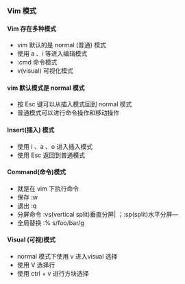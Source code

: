 ### Vim 模式

#### Vim 存在多种模式

- vim 默认的是 normal (普通) 模式
- 使用 a 、i 等进入编辑模式
- :cmd 命令模式
- v(visual) 可视化模式

#### vim 默认模式是 normal 模式

- 按 Esc 键可以从插入模式回到 normal 模式
- 普通模式可以进行命令操作和移动操作

#### Insert(插入) 模式

- 使用 i 、a 、o 进入插入模式
- 使用 Esc 返回到普通模式

#### Command(命令)模式

- 就是在 vim 下执行命令
- 保存 :w
- 退出 :q
- 分屏命令 :vs(vertical split)垂直分屏| ；:sp(split)水平分屏—
- 全局替换 :% s/foo/bar/g

#### Visual (可视)模式

- normal 模式下使用 v 进入visual 选择
- 使用 V 选择行
- 使用 ctrl + v 进行方块选择 